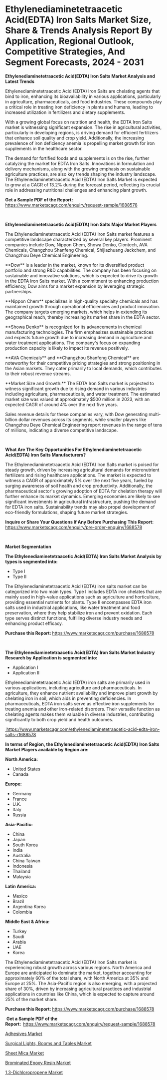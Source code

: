 <p><h1>Ethylenediaminetetraacetic Acid(EDTA) Iron Salts Market Size, Share & Trends Analysis Report By Application, Regional Outlook, Competitive Strategies, And Segment Forecasts, 2024 - 2031</h1></p><p><strong>Ethylenediaminetetraacetic Acid(EDTA) Iron Salts Market Analysis and Latest Trends</strong></p>
<p><p>Ethylenediaminetetraacetic Acid (EDTA) Iron Salts are chelating agents that bind to iron, enhancing its bioavailability in various applications, particularly in agriculture, pharmaceuticals, and food industries. These compounds play a critical role in treating iron deficiency in plants and humans, leading to increased utilization in fertilizers and dietary supplements. </p><p>With a growing global focus on nutrition and health, the EDTA Iron Salts market is witnessing significant expansion. The rise in agricultural activities, particularly in developing regions, is driving demand for efficient fertilizers that enhance soil quality and crop yield. Additionally, the increasing prevalence of iron deficiency anemia is propelling market growth for iron supplements in the healthcare sector.</p><p>The demand for fortified foods and supplements is on the rise, further catalyzing the market for EDTA Iron Salts. Innovations in formulation and delivery mechanisms, along with the growing emphasis on sustainable agriculture practices, are also key trends shaping the industry landscape. The Ethylenediaminetetraacetic Acid (EDTA) Iron Salts Market is expected to grow at a CAGR of 13.2% during the forecast period, reflecting its crucial role in addressing nutritional challenges and enhancing plant growth.</p></p>
<p><strong>Get a Sample PDF of the Report:&nbsp;</strong> <a href="https://www.marketscagr.com/enquiry/request-sample/1688578?utm_campaign=1339&utm_medium=2&utm_source=Github&utm_content=ia&utm_term=17102024&utm_id=ethylenediaminetetraacetic-acidedta-iron-salts">https://www.marketscagr.com/enquiry/request-sample/1688578</a></p>
<p>&nbsp;</p>
<p><strong>Ethylenediaminetetraacetic Acid(EDTA) Iron Salts Major Market Players</strong></p>
<p><p>The Ethylenediaminetetraacetic Acid (EDTA) Iron Salts market features a competitive landscape characterized by several key players. Prominent companies include Dow, Nippon Chem, Showa Denko, Clontech, AVA Chemicals, Changzhou Shanfeng Chemical, Shijiazhuang Jackchem, and Changzhou Deye Chemical Engineering.</p><p>**Dow** is a leader in the market, known for its diversified product portfolio and strong R&D capabilities. The company has been focusing on sustainable and innovative solutions, which is expected to drive its growth in the EDTA Iron Salts market. With a commitment to enhancing production efficiency, Dow aims for a market expansion by leveraging strategic partnerships.</p><p>**Nippon Chem** specializes in high-quality specialty chemicals and has maintained growth through operational efficiencies and product innovation. The company targets emerging markets, which helps in extending its geographical reach, thereby increasing its market share in the EDTA sector.</p><p>**Showa Denko** is recognized for its advancements in chemical manufacturing technologies. The firm emphasizes sustainable practices and expects future growth due to increasing demand in agriculture and water treatment applications. The company's focus on expanding production capacity is likely to impact its revenue positively.</p><p>**AVA Chemicals** and **Changzhou Shanfeng Chemical** are noteworthy for their competitive pricing strategies and strong positioning in the Asian markets. They cater primarily to local demands, which contributes to their robust revenue streams.</p><p>**Market Size and Growth:** The EDTA Iron Salts market is projected to witness significant growth due to rising demand in various industries including agriculture, pharmaceuticals, and water treatment. The estimated market size was valued at approximately $500 million in 2023, with an expected CAGR of around 4% over the next five years. </p><p>Sales revenue details for these companies vary, with Dow generating multi-billion dollar revenues across its segments, while smaller players like Changzhou Deye Chemical Engineering report revenues in the range of tens of millions, indicating a diverse competitive landscape.</p></p>
<p>&nbsp;</p>
<p><strong>What Are The Key Opportunities For Ethylenediaminetetraacetic Acid(EDTA) Iron Salts Manufacturers?</strong></p>
<p><p>The Ethylenediaminetetraacetic Acid (EDTA) Iron Salts market is poised for steady growth, driven by increasing agricultural demands for micronutrient fertilizers and rising healthcare applications. The market is expected to witness a CAGR of approximately 5% over the next five years, fueled by surging awareness of soil health and crop productivity. Additionally, the pharmaceutical sector's growing adoption of EDTA for chelation therapy will further enhance its market dynamics. Emerging economies are likely to see significant investments in agricultural infrastructure, pushing the demand for EDTA iron salts. Sustainability trends may also propel development of eco-friendly formulations, shaping future market strategies.</p></p>
<p><strong>Inquire or Share Your Questions If Any Before Purchasing This Report:</strong> <a href="https://www.marketscagr.com/enquiry/pre-order-enquiry/1688578?utm_campaign=1339&utm_medium=2&utm_source=Github&utm_content=ia&utm_term=17102024&utm_id=ethylenediaminetetraacetic-acidedta-iron-salts">https://www.marketscagr.com/enquiry/pre-order-enquiry/1688578</a></p>
<p>&nbsp;</p>
<p><strong>Market Segmentation</strong></p>
<p><strong>The Ethylenediaminetetraacetic Acid(EDTA) Iron Salts Market Analysis by types is segmented into:</strong></p>
<p><ul><li>Type I</li><li>Type II</li></ul></p>
<p><p>The Ethylenediaminetetraacetic Acid (EDTA) iron salts market can be categorized into two main types. Type I includes EDTA iron chelates that are mainly used in high-value applications such as agriculture and horticulture, providing essential nutrients for plants. Type II encompasses EDTA iron salts used in industrial applications, like water treatment and food preservation, where they help stabilize iron and prevent oxidation. Each type serves distinct functions, fulfilling diverse industry needs and enhancing product efficacy.</p></p>
<p><strong>Purchase this Report:&nbsp;</strong><a href="https://www.marketscagr.com/purchase/1688578?utm_campaign=1339&utm_medium=2&utm_source=Github&utm_content=ia&utm_term=17102024&utm_id=ethylenediaminetetraacetic-acidedta-iron-salts">https://www.marketscagr.com/purchase/1688578</a></p>
<p>&nbsp;</p>
<p><strong>The Ethylenediaminetetraacetic Acid(EDTA) Iron Salts Market Industry Research by Application is segmented into:</strong></p>
<p><ul><li>Application I</li><li>Application II</li></ul></p>
<p><p>Ethylenediaminetetraacetic Acid (EDTA) iron salts are primarily used in various applications, including agriculture and pharmaceuticals. In agriculture, they enhance nutrient availability and improve plant growth by chelating iron in soil, which aids in preventing deficiencies. In pharmaceuticals, EDTA iron salts serve as effective iron supplements for treating anemia and other iron-related disorders. Their versatile function as chelating agents makes them valuable in diverse industries, contributing significantly to both crop yield and health outcomes.</p></p>
<p><a href="https://www.marketscagr.com/ethylenediaminetetraacetic-acid-edta-iron-salts-r1688578?utm_campaign=1339&utm_medium=2&utm_source=Github&utm_content=ia&utm_term=17102024&utm_id=ethylenediaminetetraacetic-acidedta-iron-salts">&nbsp;https://www.marketscagr.com/ethylenediaminetetraacetic-acid-edta-iron-salts-r1688578</a></p>
<p><strong>In terms of Region, the Ethylenediaminetetraacetic Acid(EDTA) Iron Salts Market Players available by Region are:</strong></p>
<p>
    <p> <strong> North America: </strong>
        <ul>
            <li>United States</li>
            <li>Canada</li>
        </ul>
        </p> 
    <p> <strong> Europe: </strong>
        <ul>
            <li>Germany</li>
            <li>France</li>
            <li>U.K.</li>
            <li>Italy</li>
            <li>Russia</li>
        </ul>
        </p> 
    <p> <strong> Asia-Pacific: </strong>
        <ul>
            <li>China</li>
            <li>Japan</li>
            <li>South Korea</li>
            <li>India</li>
            <li>Australia</li>
            <li>China Taiwan</li>
            <li>Indonesia</li>
            <li>Thailand</li>
            <li>Malaysia</li>
        </ul>
        </p> 
    <p> <strong> Latin America: </strong>
        <ul>
            <li>Mexico</li>
            <li>Brazil</li>
            <li>Argentina Korea</li>
            <li>Colombia</li>
        </ul>
        </p> 
    <p> <strong> Middle East & Africa: </strong>
        <ul>
            <li>Turkey</li>
            <li>Saudi</li>
            <li>Arabia</li>
            <li>UAE</li>
            <li>Korea</li>
        </ul>
    </p>
    </p>
<p><p>The Ethylenediaminetetraacetic Acid (EDTA) Iron Salts market is experiencing robust growth across various regions. North America and Europe are anticipated to dominate the market, together accounting for approximately 60% of the total share, with North America at 35% and Europe at 25%. The Asia-Pacific region is also emerging, with a projected share of 30%, driven by increasing agricultural practices and industrial applications in countries like China, which is expected to capture around 25% of the market share.</p></p>
<p><strong>Purchase this Report: </strong><a href="https://www.marketscagr.com/purchase/1688578?utm_campaign=1339&utm_medium=2&utm_source=Github&utm_content=ia&utm_term=17102024&utm_id=ethylenediaminetetraacetic-acidedta-iron-salts">https://www.marketscagr.com/purchase/1688578</a></p>
<p>&nbsp;<strong>Get a Sample PDF of the Report:&nbsp;&nbsp;</strong><a href="https://www.marketscagr.com/enquiry/request-sample/1688578?utm_campaign=1339&utm_medium=2&utm_source=Github&utm_content=ia&utm_term=17102024&utm_id=ethylenediaminetetraacetic-acidedta-iron-salts">https://www.marketscagr.com/enquiry/request-sample/1688578</a></p>
<p><strong></strong></p>
<p><p><a href="https://www.linkedin.com/pulse/adhesives-market-navigating-challenges-unlocking-potential-kvbif?utm_campaign=1339&utm_medium=2&utm_source=Github&utm_content=ia&utm_term=17102024&utm_id=ethylenediaminetetraacetic-acidedta-iron-salts">Adhesives Market</a></p><p><a href="https://issuu.com/reportprime-2/docs/surgical-lights-booms-and-tables-ma_5050e51a43b1c3?utm_campaign=1339&utm_medium=2&utm_source=Github&utm_content=ia&utm_term=17102024&utm_id=ethylenediaminetetraacetic-acidedta-iron-salts">Surgical Lights, Booms and Tables Market</a></p><p><a href="https://www.linkedin.com/pulse/sheet-mica-landscape-product-spectrum-market-trajectories-3jubf?utm_campaign=1339&utm_medium=2&utm_source=Github&utm_content=ia&utm_term=17102024&utm_id=ethylenediaminetetraacetic-acidedta-iron-salts">Sheet Mica Market</a></p><p><a href="https://github.com/PeterParrish5/Market-Research-Report-List-6/blob/main/brominated-epoxy-resin-market.md?utm_campaign=1339&utm_medium=2&utm_source=Github&utm_content=ia&utm_term=17102024&utm_id=ethylenediaminetetraacetic-acidedta-iron-salts">Brominated Epoxy Resin Market</a></p><p><a href="https://github.com/destinybqdicha/Market-Research-Report-List-1/blob/main/13-dichloropropene-market.md?utm_campaign=1339&utm_medium=2&utm_source=Github&utm_content=ia&utm_term=17102024&utm_id=ethylenediaminetetraacetic-acidedta-iron-salts">1,3-Dichloropropene Market</a></p></p>